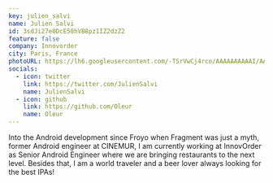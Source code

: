 ```yaml
---
key: julien_salvi
name: Julien Salvi
id: 3sdJi27e0DcE50hVB8pz1IZ2dzZ2
feature: false
company: Innovorder
city: Paris, France
photoURL: https://lh6.googleusercontent.com/-TSrVwCj4rco/AAAAAAAAAAI/AAAAAAAAMGU/w-ZHrmXl-jE/photo.jpg
socials:
  - icon: twitter
    link: https://twitter.com/JulienSalvi
    name: JulienSalvi
  - icon: github
    link: https://github.com/Oleur
    name: Oleur
---
```

Into the Android development since Froyo when Fragment was just a myth, former Android engineer at CINEMUR, I am currently working at InnovOrder as Senior Android Engineer where we are bringing restaurants to the next level.
Besides that, I am a world traveler and a beer lover always looking for the best IPAs!
